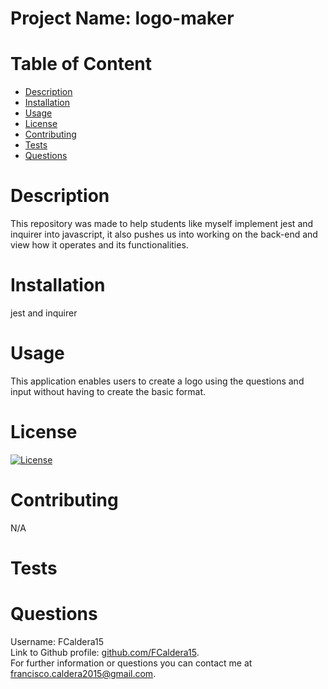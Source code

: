 # Project Name: logo-maker

# Table of Content
<ul>
<li><a href="#description">Description</a></li>
<li><a href="#installation">Installation</a></li>
<li><a href="#usage">Usage</a></li>
<li><a href="#license">License</a></li>
<li><a href="#contributing">Contributing</a></li>
<li><a href="#tests">Tests</a></li>
<li><a href="#questions">Questions</a></li>
</ul>

# Description
This repository was made to help students like myself implement jest and inquirer into javascript, it also pushes us into working on the back-end and view how it operates and its functionalities.

# Installation
jest and inquirer

# Usage
This application enables users to create a logo using the questions and input without having to create the basic format. 

# License
[![License](https://img.shields.io/badge/License-Apache_2.0-blue.svg)](https://opensource.org/licenses/Apache-2.0)

# Contributing
N/A

# Tests


# Questions
Username: FCaldera15 <br />
Link to Github profile: [github.com/FCaldera15](github.com/FCaldera15). <br />
For further information or questions you can contact me at [francisco.caldera2015@gmail.com](francisco.caldera2015@gmail.com).